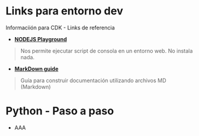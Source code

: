 # Links para entorno dev
Informaciión para CDK - Links de referencia


* **[NODEJS Playground](https://www.katacoda.com/courses/nodejs/playground#)**
> Nos permite ejecutar script de consola en un entorno web. No instala nada.


* **[MarkDown guide](https://help.ghost.org/article/4-markdown-guide)**
> Guía para construir documentación utilizando archivos MD (Markdown) 


# Python - Paso a paso
* AAA
